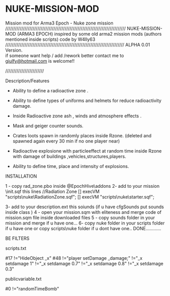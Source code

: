 # NUKE-MISSION-MOD
Mission mod for Arma3 Epoch - Nuke zone mission 
///////////////////////////////////////////////////////////////////////////
NUKE-MISSION-MOD  (ARMA3 EPOCH)
inspired by some old arma2 mission mods (authors mentioned inside scripts)
code by W4lly63
//////////////////////////////////////////////////////////////////////////
ALPHA 0.01 Version.  
if someone want help / add /rework better contact me to giulfy@hotmail.com is welcome!!

////////////////////////

Description/Features

- Ability to define a radioactive zone .
- Ability to define types of uniforms and helmets for reduce radioactivity damage.
- Inside Radioactive zone ash , winds and atmosphere effects .
- Mask and geiger counter sounds.
- Crates loots spawn in randomly places inside Rzone. (deleted and spawned again every 30 min if no one player near)

- Radioactive explosione with particleeffect at random time inside Rzone with damage of buildings ,vehicles,structures,players.
- Ability to define time, place and intensity of explosions.


INSTALLATION

1 - copy rad_zone.pbo  inside @EpochHive\addons
2-  add to your mission \init.sqf this lines
           //Radiation Zone
          [] execVM "scripts\nuke\RadiationZone.sqf";
          [] execVM "scripts\nuke\starter.sqf";
		  
3- add to your description.ext this soiunds (if u have cfgSounds put sounds inside class )
4 - open your mission.sqm with eliteness and merge code of mission.sqm file inside downloaded files
5 - copy sounds folder in your mission and merge if u have one...
6- copy nuke folder in your scripts folder if u have one or copy scripts\nuke folder if u dont have one..
DONE............
		
BE FILTERS

scripts.txt

#17  !="HideObject _x"
#48  !="player setDamage _damage;" !="_x setdamage 1" !="_x setdamage 0.7" !="_x setdamage 0.8"  !="_x setdamage 0.3"


publicvariable.txt


#0  !="randomTimeBomb"		
